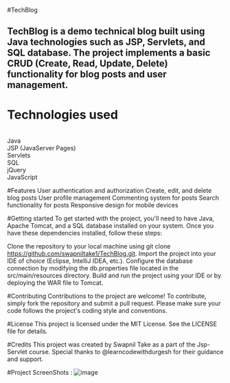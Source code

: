 #TechBlog
<h2>TechBlog is a demo technical blog built using Java technologies such as JSP, Servlets, and SQL database. The project implements a basic CRUD (Create, Read, Update, Delete) functionality for blog posts and user management.
</h2>

# Technologies used
<br>
Java <br>
JSP (JavaServer Pages) <br>
Servlets <br>
SQL <br>
jQuery <br>
JavaScript <br>


#Features
User authentication and authorization
Create, edit, and delete blog posts
User profile management
Commenting system for posts
Search functionality for posts
Responsive design for mobile devices

#Getting started
To get started with the project, you'll need to have Java, Apache Tomcat, and a SQL database installed on your system. Once you have these dependencies installed, follow these steps:

Clone the repository to your local machine using git clone https://github.com/swapniltake1/TechBlog.git.
Import the project into your IDE of choice (Eclipse, IntelliJ IDEA, etc.).
Configure the database connection by modifying the db.properties file located in the src/main/resources directory.
Build and run the project using your IDE or by deploying the WAR file to Tomcat.

#Contributing
Contributions to the project are welcome! To contribute, simply fork the repository and submit a pull request. Please make sure your code follows the project's coding style and conventions.

#License
This project is licensed under the MIT License. See the LICENSE file for details.

#Credits
This project was created by Swapnil Take as a part of the Jsp-Servlet course. Special thanks to @learncodewithdurgesh for their guidance and support.

#Project ScreenShots : 
![image](https://user-images.githubusercontent.com/61576958/231082596-efee8957-66c5-4bc2-9d7d-782bc051ef87.png)
